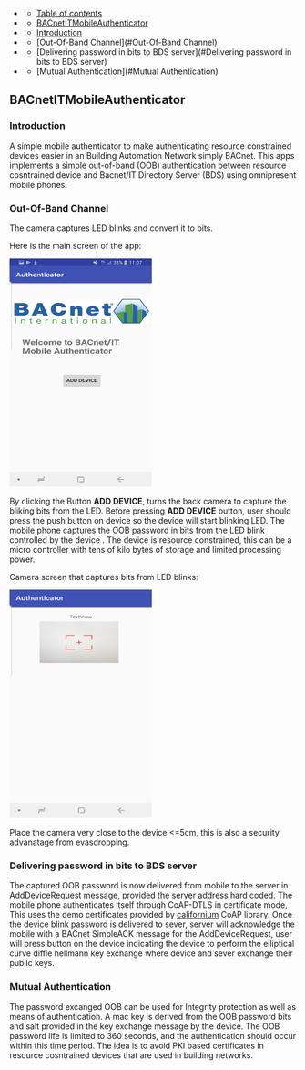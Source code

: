 -  * [Table of contents](#table-of-contents)
-  * [BACnetITMobileAuthenticator](#BACnetITMobileAuthenticator)
-    * [Introduction](#Introduction)
-    * [Out-Of-Band Channel](#Out-Of-Band Channel)
-    * [Delivering password in bits to BDS server](#Delivering password in bits to BDS server)
-    * [Mutual Authentication](#Mutual Authentication)

## BACnetITMobileAuthenticator

### Introduction
<p>A simple mobile authenticator to make authenticating resource constrained devices easier in an Building Automation Network simply BACnet. This apps implements a simple out-of-band (OOB) authentication between resource cosntrained device and Bacnet/IT Directory Server (BDS) using omnipresent mobile phones.</p>

### Out-Of-Band Channel
The camera captures LED blinks and convert it to bits.

<p> Here is the main screen of the app: </p>
<img src="mainScreen.jpg" alt="App Screen" width="250" height="400"></img>

By clicking the Button **ADD DEVICE**, turns the back camera to capture the bliking bits from the LED. 
Before pressing **ADD DEVICE** button, user should press the push button on device so the device will start blinking LED.
The mobile phone captures the OOB password in bits from the LED blink controlled by the device . The device is resource constrained, this can be a micro controller with tens of kilo bytes of storage and limited processing power.

<p> Camera screen that captures bits from LED blinks: </p>
<img src="cameraScreen.jpg" alt="App Screen" width="250" height="400"></img>

Place the camera very close to the device <=5cm, this is also a security advanatage from evasdropping.

### Delivering password in bits to BDS server
The captured OOB password is now delivered from mobile to the server in AddDeviceRequest message, provided the server address hard coded. The mobile phone authenticates itself through CoAP-DTLS in certificate mode, This uses the demo certificates provided by [californium](https://github.com/eclipse/californium) CoAP library.
Once the device blink password is delivered to sever, server will acknowledge the mobile with a BACnet SimpleACK message for the AddDeviceRequest, user will press button on the device indicating the device to perform the elliptical curve diffie hellmann key exchange where device and sever exchange their public keys.

### Mutual Authentication
The password excanged OOB can be used for Integrity protection as well as means of authentication.
A mac key is derived from the OOB password bits and salt provided in the key exchange message by the device.
The OOB password life is limited to 360 seconds, and the authentication should occur within this time period.
The idea is to avoid PKI based certificates in resource cosntrained devices that are used in building networks.
